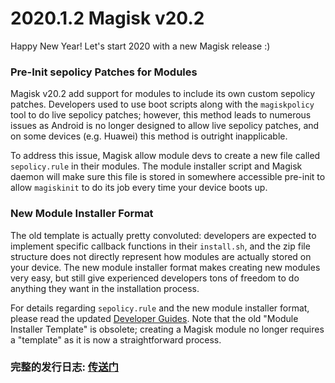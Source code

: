 # 2020.1.2 Magisk v20.2

Happy New Year! Let's start 2020 with a new Magisk release :)

### Pre-Init sepolicy Patches for Modules
Magisk v20.2 add support for modules to include its own custom sepolicy patches. Developers used to use boot scripts along with the `magiskpolicy` tool to do live sepolicy patches; however, this method leads to numerous issues as Android is no longer designed to allow live sepolicy patches, and on some devices (e.g. Huawei) this method is outright inapplicable.

To address this issue, Magisk allow module devs to create a new file called `sepolicy.rule` in their modules. The module installer script and Magisk daemon will make sure this file is stored in somewhere accessible pre-init to allow `magiskinit` to do its job every time your device boots up.

### New Module Installer Format
The old template is actually pretty convoluted: developers are expected to implement specific callback functions in their `install.sh`, and the zip file structure does not directly represent how modules are actually stored on your device. The new module installer format makes creating new modules very easy, but still give experienced developers tons of freedom to do anything they want in the installation process.

For details regarding `sepolicy.rule` and the new module installer format, please read the updated [Developer Guides](https://topjohnwu.github.io/Magisk/guides.html). Note that the old "Module Installer Template" is obsolete; creating a Magisk module no longer requires a "template" as it is now a straightforward process.

### 完整的发行日志: [传送门](https://magisk.aac6fef.top/changes.html)
